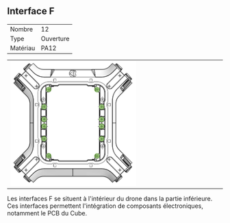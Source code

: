 ## Interface F

<table class="specification">
<tr>
        <td>Nombre</td><td>12</td>
    </tr><tr>
        <td>Type</td><td>Ouverture</td>
    </tr><tr>
        <td>Matériau</td><td>PA12</td>
    </tr>
</table>


<table class="interface">
    <tr>
        <td ><img src="../../gitbook/images/INTERFACE/general/DESSUS-INTF.png" width="60%"></td>
    </tr>
</table>

Les interfaces F se situent à l'intérieur du drone dans la partie inférieure. Ces interfaces permettent l'intégration de composants électroniques, notamment le PCB  du Cube.